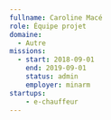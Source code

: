 ```yaml
---
fullname: Caroline Macé
role: Équipe projet
domaine:
  - Autre
missions:
  - start: 2018-09-01
    end: 2019-09-01
    status: admin
    employer: minarm
startups:
    - e-chauffeur
---
```


